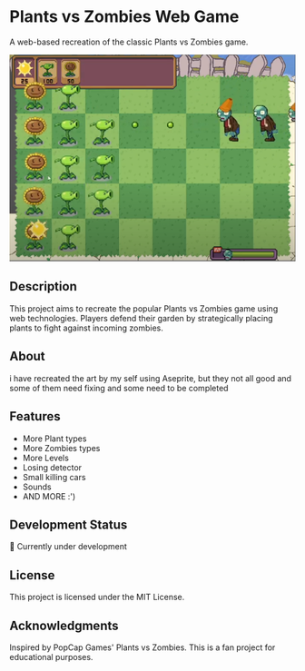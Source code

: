 # Plants vs Zombies Web Game

A web-based recreation of the classic Plants vs Zombies game.

![Preview Image](https://github.com/MohammedMMC/PvsZ-Web-Game/blob/main/preview.png?raw=true)

## Description

This project aims to recreate the popular Plants vs Zombies game using web technologies.
Players defend their garden by strategically placing plants to fight against incoming zombies.

## About
i have recreated the art by my self using Aseprite, but they not all good and some of them need fixing and some need to be completed

## Features

- More Plant types
- More Zombies types
- More Levels
- Losing detector
- Small killing cars
- Sounds
- AND MORE :')

## Development Status

🚧 Currently under development

## License

This project is licensed under the MIT License.

## Acknowledgments

Inspired by PopCap Games' Plants vs Zombies. This is a fan project for educational purposes.
